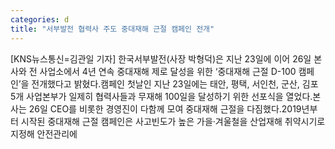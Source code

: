 ```yaml
---
categories: d
title: "서부발전 협력사 주도 중대재해 근절 캠페인 전개"
---
```

[KNS뉴스통신=김관일 기자] 한국서부발전(사장 박형덕)은 지난 23일에 이어 26일 본사와 전 사업소에서 4년 연속 중대재해 제로 달성을 위한 ‘중대재해 근절 D-100 캠페인’을 전개했다고 밝혔다.캠페인 첫날인 지난 23일에는 태안, 평택, 서인천, 군산, 김포 5개 사업본부가 일제히 협력사들과 무재해 100일을 달성하기 위한 선포식을 열었다.본사는 26일 CEO를 비롯한 경영진이 다함께 모여 중대재해 근절을 다짐했다.2019년부터 시작된 중대재해 근절 캠페인은 사고빈도가 높은 가을·겨울철을 산업재해 취약시기로 지정해 안전관리에